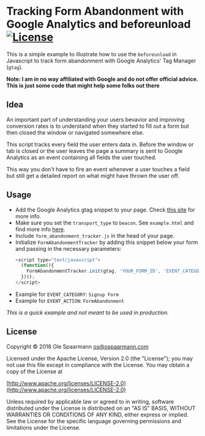 # Tracking Form Abandonment with Google Analytics and beforeunload [![License](https://img.shields.io/badge/License-Apache%202.0-blue.svg)](https://opensource.org/licenses/Apache-2.0)

This is a simple example to illustrate how to use the `beforeunload` in Javascript to track form abandonment with Google Analytics' Tag Manager (`gtag`).

**Note: I am in no way affiliated with Google and do not offer official advice. This is just some code that might help some folks out there**

## Idea
An important part of understanding your users bevavior and improving conversion rates is to understand when they started to fill out a form but then closed the window or navigated somewhere else.

This script tracks every field the user enters data in. Before the window or tab is closed or the user leaves the page a summary is sent to Google Analytics as an event containing all fields the user touched.

This way you don't have to fire an event whenever a user touches a field but still get a detailed report on what might have thrown the user off.

## Usage

- Add the Google Analytics gtag snippet to your page. Check [this site](https://developers.google.com/analytics/devguides/collection/gtagjs/) for more info.
- Make sure you set the `transport_type` to `beacon`. See `example.html` and find more info [here](https://developers.google.com/analytics/devguides/collection/gtagjs/sending-data).
- Include `form_abandonment_tracker.js` in the head of your page.
- Initialize `FormAbandonmentTracker` by adding this snippet below your form and passing in the necessary parameters:
  ```javascript
  <script type="text/javascript">
    (function(){
      FormAbandonmentTracker.init(gtag, 'YOUR_FORM_ID', 'EVENT_CATEGORY', 'EVENT_ACTION');
    })();
  </script>
  ```
- Example for `EVENT_CATEGORY`: `Signup Form`
- Example for `EVENT_ACTION`: `FormAbandonment`

*This is a quick example and not meant to be used in production.*

## License

Copyright © 2018 Ole Spaarmann <os@ospaarmann.com>

Licensed under the Apache License, Version 2.0 (the "License"); you may not use this file except in compliance with the License. You may obtain a copy of the License at

[http://www.apache.org/licenses/LICENSE-2.0](http://www.apache.org/licenses/LICENSE-2.0)

Unless required by applicable law or agreed to in writing, software distributed under the License is distributed on an "AS IS" BASIS, WITHOUT WARRANTIES OR CONDITIONS OF ANY KIND, either express or implied. See the License for the specific language governing permissions and limitations under the License.
